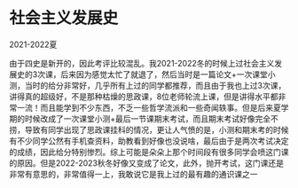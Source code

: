 # 社会主义发展史

2021-2022夏

由于四史是新开的，因此考评比较混乱。我2021-2022冬的时候上过社会主义发展史的3次课，后来因为感觉太忙了就退了，然后当时是一篇论文+一次课堂小测，当时的给分非常好，几乎所有上过的同学都推荐，而且由于我也上过3次课，讲得真的超级好，不是那种枯燥的思政课，8位老师轮流上课，但是讲得水平都非常一流！而且能学到不少东西，不乏一些哲学流派和一些奇闻轶事。但是后来夏学期的时候改成了一次课堂小测+最后一节课期末考试，而且期末考试好像完全不捞，导致有同学出现了思政课挂科的情况，更让人气愤的是，小测和期末考的时候有不少同学公然有手机查资料，助教看到好像也没说啥，最后由于是两次考试决定的成绩，因此给分特别惨烈。综上可能是朵朵上那个时间段有很多同学会喷这门课的原因。但是2022-2023秋冬好像又变成了论文，此外，抛开考试，这门课还是非常有意思的，非常值得一上，我敢说它是我上过的最有趣的通识课之一

